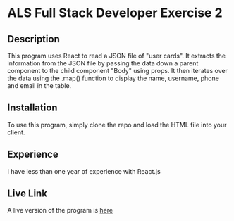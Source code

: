 # ALS Full Stack Developer Exercise 2

## Description

This program uses React to read a JSON file of "user cards". It extracts the information from the JSON file by passing the data down a parent component to the child component "Body" using props. It then iterates over the data using the .map() function to display the name, username, phone and email in the table.

## Installation

To use this program, simply clone the repo and load the HTML file into your client.

## Experience

I have less than one year of experience with React.js

## Live Link

A live version of the program is [here](https://rebeccaleighfoster.github.io/AnneLewisFull-Stack-Dev-Exercise/)
